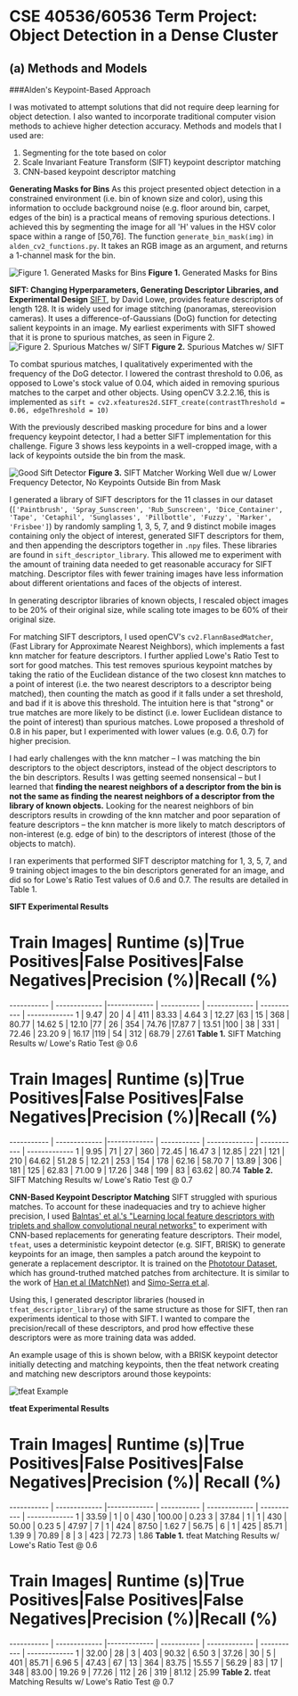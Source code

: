 # CSE 40536/60536 Term Project: Object Detection in a Dense Cluster

## (a) Methods and Models

###Alden's Keypoint-Based Approach

I was motivated to attempt solutions that did not require deep learning for object detection.  I also wanted to incorporate traditional computer vision methods to achieve higher detection accuracy. Methods and models that I used are:
1. Segmenting for the tote based on color
2. Scale Invariant Feature Transform (SIFT) keypoint descriptor matching
3. CNN-based keypoint descriptor matching

**Generating Masks for Bins**
As this project presented object detection in a constrained environment (i.e. bin of known size and color), using this information to occlude background noise (e.g. floor around bin, carpet, edges of the bin) is a practical means of removing spurious detections. I achieved this by segmenting the image for all 'H' values in the HSV color space within a range of [50,76]. The function `generate_bin_mask(img)` in `alden_cv2_functions.py`. It takes an RGB image as an argument, and returns a 1-channel mask for the bin.

![Figure 1. Generated Masks for Bins](/report_images/masks.png)
**Figure 1.** Generated Masks for Bins

**SIFT: Changing Hyperparameters, Generating Descriptor Libraries, and Experimental Design**
[SIFT](https://www.cs.ubc.ca/~lowe/papers/ijcv04.pdf), by David Lowe, provides feature descriptors of length 128. It is widely used for image stitching (panoramas, stereovision cameras). It uses a difference-of-Gaussians (DoG) function for detecting salient keypoints in an image. My earliest experiments with SIFT showed that it is prone to spurious matches, as seen in Figure 2.
![Figure 2. Spurious Matches w/ SIFT](/report_images/spurious.png)
**Figure 2.** Spurious Matches w/ SIFT

To combat spurious matches, I qualitatively experimented with the frequency of the DoG detector. I lowered the contrast threshold to 0.06, as opposed to Lowe's stock value of 0.04, which aided in removing spurious matches to the carpet and other objects. Using openCV 3.2.2.16, this is implemented as `sift = cv2.xfeatures2d.SIFT_create(contrastThreshold = 0.06, edgeThreshold = 10)`

With the previously described masking procedure for bins and a lower frequency keypoint detector, I had a better SIFT implementation for this challenge. Figure 3 shows less keypoints in a well-cropped image, with a lack of keypoints outside the bin from the mask.

![Good Sift Detector](/report_images/nice_frisbee.png)
**Figure 3.** SIFT Matcher Working Well due w/ Lower Frequency Detector, No Keypoints Outside Bin from Mask

I generated a library of SIFT descriptors for the 11 classes in our dataset (`['Paintbrush', 'Spray_Sunscreen', 'Rub_Sunscreen', 'Dice_Container', 'Tape', 'Cetaphil', 'Sunglasses', 'Pillbottle', 'Fuzzy', 'Marker', 'Frisbee']`) by randomly sampling 1, 3, 5, 7, and 9 distinct mobile images containing only the object of interest, generated SIFT descriptors for them, and then appending the descriptors together in `.npy` files. These libraries are found in `sift_descriptor_library`. This allowed me to experiment with the amount of training data needed to get reasonable accuracy for SIFT matching. Descriptor files with fewer training images have less information about different orientations and faces of the objects of interest.

In generating descriptor libraries of known objects, I rescaled object images to be 20% of their original size, while scaling tote images to be 60% of their original size.

For matching SIFT descriptors, I used openCV's `cv2.FlannBasedMatcher`, (Fast Library for Approximate Nearest Neighbors), which implements a fast knn matcher for feature descriptors. I further applied Lowe's Ratio Test to sort for good matches. This test removes spurious keypoint matches by taking the ratio of the Euclidean distance of the two closest knn matches to a point of interest (i.e. the two nearest descriptors to a descriptor being matched), then counting the match as good if it falls under a set threshold, and bad if it is above this threshold. The intuition here is that "strong" or true matches are more likely to be distinct (i.e. lower Euclidean distance to the point of interest) than spurious matches. Lowe proposed a threshold of 0.8 in his paper, but I experimented with lower values (e.g. 0.6, 0.7) for higher precision.

I had early challenges with the knn matcher – I was matching the bin descriptors to the object descriptors, instead of the object descriptors to the bin descriptors. Results I was getting seemed nonsensical – but I learned that **finding the nearest neighbors of a descriptor from the bin is not the same as finding the nearest neighbors of a descriptor from the library of known objects.** Looking for the nearest neighbors of bin descriptors results in crowding of the knn matcher and poor separation of feature descriptors – the knn matcher is more likely to match descriptors of non-interest (e.g. edge of bin) to the descriptors of interest (those of the objects to match).

I ran experiments that performed SIFT descriptor matching for 1, 3, 5, 7, and 9 training object images to the bin descriptors generated for an image, and did so for Lowe's Ratio Test values of 0.6 and 0.7. The results are detailed in Table 1.

**SIFT Experimental Results**
# Train Images| Runtime (s)|True Positives|False Positives|False Negatives|Precision (%)|Recall (%)
----------- | ------------- |------------- | ----------- | ------------- | ----------- | -------------
1 | 9.47 | 20 | 4 | 411 | 83.33 | 4.64
3 | 12.27 |63 | 15 | 368 | 80.77 | 14.62
5 | 12.10 |77 | 26 | 354 | 74.76 |17.87
7 | 13.51 |100 | 38 | 331 | 72.46 | 23.20
9 | 16.17 |119 | 54 | 312 | 68.79 | 27.61
**Table 1.** SIFT Matching Results w/ Lowe's Ratio Test @ 0.6

# Train Images| Runtime (s)|True Positives|False Positives|False Negatives|Precision (%)|Recall (%)
----------- | ------------- |------------- | ----------- | ------------- | ----------- | -------------
1 | 9.95 | 71 | 27 | 360 | 72.45 | 16.47
3 | 12.85 | 221 | 121 | 210 | 64.62 | 51.28
5 | 12.21 | 253 | 154 | 178 | 62.16 | 58.70
7 | 13.89 | 306 | 181 | 125 | 62.83 | 71.00
9 | 17.26 | 348 | 199 | 83 | 63.62 | 80.74
**Table 2.** SIFT Matching Results w/ Lowe's Ratio Test @ 0.7

**CNN-Based Keypoint Descriptor Matching**
SIFT struggled with spurious matches.  To account for these inadequacies and try to achieve higher precision, I used [Balntas' et al.'s "Learning local feature descriptors with triplets and shallow convolutional neural networks"](https://github.com/vbalnt/tfeat) to experiment with CNN-based replacements for generating feature descriptors. Their model, `tfeat`, uses a deterministic keypoint detector (e.g. SIFT, BRISK) to generate keypoints for an image, then samples a patch around the keypoint to generate a replacement descriptor. It is trained on the [Phototour Dataset](http://phototour.cs.washington.edu/patches/default.htm), which has ground-truthed matched patches from architecture. It is similar to the work of [Han et al (MatchNet)](https://www.cv-foundation.org/openaccess/content_cvpr_2015/papers/Han_MatchNet_Unifying_Feature_2015_CVPR_paper.pdf) and [Simo-Serra et al](https://www.cv-foundation.org/openaccess/content_iccv_2015/papers/Simo-Serra_Discriminative_Learning_of_ICCV_2015_paper.pdf).

Using this, I generated descriptor libraries (housed in `tfeat_descriptor_library`) of the same structure as those for SIFT, then ran experiments identical to those with SIFT. I wanted to compare the precision/recall of these descriptors, and prod how effective these descriptors were as more training data was added.

An example usage of this is shown below, with a BRISK keypoint detector initially detecting and matching keypoints, then the tfeat network creating and matching new descriptors around those keypoints:

![tfeat Example](report_images/tfeat)

**tfeat Experimental Results**
# Train Images| Runtime (s)|True Positives|False Positives|False Negatives|Precision (%)| Recall (%)
----------- | ------------- |------------- | ----------- | ------------- | ----------- | -------------
1 | 33.59 | 1 | 0 | 430 | 100.00 | 0.23
3 | 37.84 | 1 | 1 | 430 | 50.00 | 0.23
5 | 47.97 | 7 | 1 | 424 | 87.50 | 1.62
7 | 56.75 | 6 | 1 | 425 | 85.71 | 1.39
9 | 70.89 | 8 | 3 | 423 | 72.73 | 1.86
**Table 1.** tfeat Matching Results w/ Lowe's Ratio Test @ 0.6

# Train Images| Runtime (s)|True Positives|False Positives|False Negatives|Precision (%)|Recall (%)
----------- | ------------- |------------- | ----------- | ------------- | ----------- | -------------
1 | 32.00 | 28 | 3 | 403 | 90.32 | 6.50
3 | 37.26 | 30 | 5 | 401 | 85.71 | 6.96
5 | 47.43 | 67 | 13 | 364 | 83.75 | 15.55
7 | 56.29 | 83 | 17 | 348 | 83.00 | 19.26
9 | 77.26 | 112 | 26 | 319 | 81.12 | 25.99
**Table 2.** tfeat Matching Results w/ Lowe's Ratio Test @ 0.7




